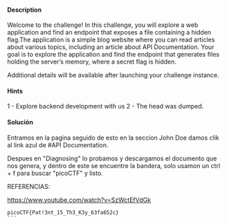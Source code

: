 #### Description

Welcome to the challenge! In this challenge, you will explore a web application and find an endpoint that exposes a file containing a hidden flag.The application is a simple blog website where you can read articles about various topics, including an article about API Documentation. Your goal is to explore the application and find the endpoint that generates files holding the server’s memory, where a secret flag is hidden.

Additional details will be available after launching your challenge instance.
#### Hints 

1 - Explore backend development with us
2 - The head was dumped.

#### Solución

Entramos en la pagina seguido de esto en la seccion John Doe damos clik al link azul de #API Documentation.

Despues en "Diagnosing" lo probamos y descargamos el documento que nos genera, y dentro de este se encuentre la bandera, solo usamon un ctrl + f para buscar "picoCTF" y listo.

REFERENCIAS:

https://www.youtube.com/watch?v=SzWctEfVdGk

````
picoCTF{Pat!3nt_15_Th3_K3y_63fa652c}
``` 